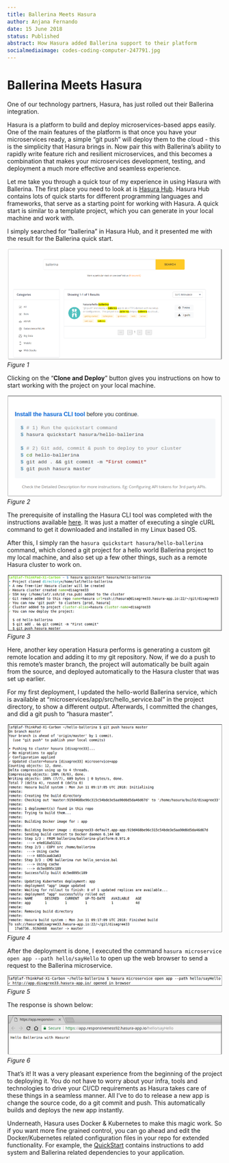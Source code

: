 ```yaml
---
title: Ballerina Meets Hasura
author: Anjana Fernando
date: 15 June 2018
status: Published
abstract: How Hasura added Ballerina support to their platform
socialmediaimage: codes-coding-computer-247791.jpg
---
```


# Ballerina Meets Hasura

One of our technology partners, Hasura, has just rolled out their Ballerina integration.

Hasura is a platform to build and deploy microservices-based apps easily. One of the main features of the platform is that once you have your microservices ready, a simple “git push” will deploy them to the cloud - this is the simplicity that Hasura brings in. Now pair this with Ballerina’s ability to rapidly write feature rich and resilient microservices, and this becomes a combination that makes your microservices development, testing, and deployment a much more effective and seamless experience.

Let me take you through a quick tour of my experience in using Hasura with Ballerina. The first place you need to look at is [Hasura Hub](https://hasura.io/hub). Hasura Hub contains lots of quick starts for different programming languages and frameworks, that serve as a starting point for working with Hasura. A quick start is similar to a template project, which you can generate in your local machine and work with. 

I simply searched for “ballerina” in Hasura Hub, and it presented me with the result for the Ballerina quick start.

![Hasura Hub Search](images/figure_3.1.png) 
*Figure 1*

Clicking on the “**Clone and Deploy**” button gives you instructions on how to start working with  the project on your local machine.

![Instructions](images/figure_3.2.png) 
*Figure 2*

The prerequisite of installing the Hasura CLI tool was completed with the instructions available [here](https://docs.hasura.io/0.15/manual/install-hasura-cli.html). It was just a matter of executing a single cURL command to get it downloaded and installed in my Linux based OS.

After this, I simply ran the `hasura quickstart hasura/hello-ballerina` command, which cloned a git project for a hello world Ballerina project to my local machine, and also set up a few other things, such as a remote Hasura cluster to work on.

![Hasura Quickstart Command](images/figure_3.3.png) 
*Figure 3*

Here, another key operation Hasura performs is generating a custom git remote location and adding it to my git repository. Now, if we do a push to this remote’s master branch, the project will automatically be built again from the source, and deployed automatically to the Hasura cluster that was set up earlier.

For my first deployment, I updated the hello-world Ballerina service, which is available at “microservices/app/src/hello_service.bal” in the project directory, to show a different output. Afterwards, I committed the changes, and did a git push to “hasura master”.

![Hasura Git Push](images/figure_3.4.png) 
*Figure 4*

After the deployment is done, I executed the command `hasura microservice open app --path hello/sayHello` to open up the web browser to send a request to the Ballerina microservice.

![Browser Open](images/figure_3.5.png) 
*Figure 5*

The response is shown below: 

![Browser Show](images/figure_3.6.png) 
*Figure 6*

That’s it! It was a very pleasant experience from the beginning of the project to deploying it. You do not have to worry about your infra, tools and technologies to drive your CI/CD requirements as Hasura takes care of these things in a seamless manner. All I’ve to do to release a new app is change the source code, do a git commit and push. This automatically builds and deploys the new app instantly. 

Underneath, Hasura uses Docker & Kubernetes to make this magic work. So if you want more fine grained control, you can go ahead and edit the Docker/Kubernetes related configuration files in your repo for extended functionality. For example, the [QuickStart](https://hasura.io/hub/projects/hasura/hello-ballerina/adding-dependencies) contains instructions to add system and Ballerina related dependencies to your application.
